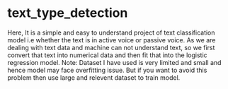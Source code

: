# text_type_detection
Here, It is a simple and easy to understand project of text classification model i.e whether the text is in active voice or passive voice.
As we are dealing with text data and machine can not understand text, so we first convert that text into numerical data and then fit that into the logistic regression model.
Note: Dataset I have used is very limited and small and hence model may face overfitting issue. But if you want to avoid this problem then use large and relevent dataset to train model.
